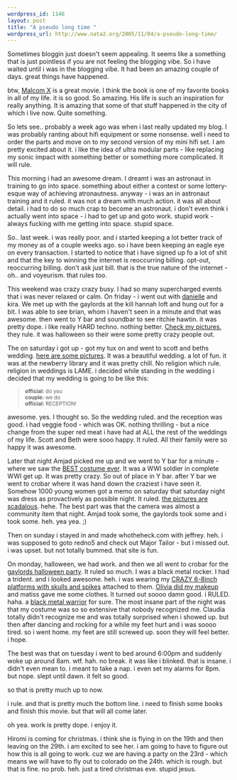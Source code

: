 ```yaml
--- 
wordpress_id: 1146
layout: post
title: "A pseudo long time "
wordpress_url: http://www.nata2.org/2005/11/04/a-pseudo-long-time/
---
```

Sometimes bloggin just doesn't seem appealing. It seems like a something that is just pointless if you are not feeling the blogging vibe. So i have waited until i was in the blogging vibe. It had been an amazing couple of days. great things have happened. 

btw, <a href="http://imdb.com/title/tt0104797/">Malcom X</a> is a great movie. I think the book is one of my favorite books in all of my life. it is so good. So amazing. His life is such an inspiration for really anything. It is amazing that some of that stuff happened in the city of which i live now. Quite something. 

So lets see.. probably a week ago was when i last really updated my blog. I was probably ranting about hifi equipment or some nonsense. well i need to order the parts and move on to my second version of my mini hifi set. I am pretty excited about it. i like the idea of ultra modular parts - like replacing my sonic impact with something better or something more complicated. It will rule. 

This morning i had an awesome dream. I dreamt i was an astronaut in training to go into space. something about either a contest or some lottery-esque way of achieving atronautness. anyway - i was an in astronaut training and it ruled. it was not a dream with much action. it was all about detail. i had to do so much crap to become an astronaut. i don't even think i actually went into space - i had to get up and goto work. stupid work - always fucking with me getting into space. stupid space. 

So.. last week. i was really poor. and i started keeping a lot better track of my money as of a couple weeks ago. so i have been keeping an eagle eye on every transaction. I started to notice that i have signed up fo a lot of shit and that the key to winning the internet is reoccurring billing. opt-out, reoccurring billing. don't ask just bill. that is the true nature of the internet - oh.. and voyeurism. that rules too. 

This weekend was crazy crazy busy. I had so many supercharged events that i was never relaxed or calm. On friday - i went out with <a href="http://danielleclock.org">danielle</a> and kira. We met up with the gaylords at the kill hannah loft and hung out for a bit. I was able to see brian, whom i haven't seen in a minute and that was awesome. then went to Y bar  and soundbar to see ritchie hawtin. it was pretty dope. i like really HARD techno. nothing better.  <a href="http://flickr.com/photos/natatwo/sets/1248900/">Check my pictures.</a> they rule. it was halloween so their were some pretty crazy people out. 

The on saturday i got up - got my tux on and went to scott and beths wedding. <a href="http://flickr.com/photos/natatwo/sets/1249110/">here are some pictures</a>. It was a beautiful wedding. a lot of fun. it was at the newberry library and it was pretty chill. No religion which rule. religion in weddings is LAME. i decided while standing in the wedding i decided that my wedding is going to be like this:
<blockquote>
<small>
<strong>official:</strong> do you<br />
<strong>couple:</strong> we do<br />
<strong>official:</strong> RECEPTION!<br />
</small>
</blockquote>

awesome. yes. I thought so. So the wedding ruled. and the reception was good. i had veggie food - which was OK. nothing thrilling - but a nice change from the super red meat i have had at ALL the rest of the weddings of my life. Scott and Beth were sooo happy. It ruled. All their family were so happy it was awesome. 

Later that night Amjad picked me up and we went to Y bar for a minute - where we saw the <a href="http://flickr.com/photos/natatwo/57707109/in/set-1251062/">BEST costume ever</a>. It was a WWI soldier in complete WWI get up. It was pretty crazy. So out of place in Y bar. after Y bar we went to crobar where it was hand down the craziest i have seen it. Somehow 1000 young women got a memo on saturday that saturday night was dress as provactively as possible night. It ruled. <a href="http://flickr.com/photos/natatwo/sets/1251062/">the pictures are scadalous</a>. hehe. The best part was that the camera was almost a community item that night. Amjad took some, the gaylords took some and i took some. heh. yea yea. ;) 

Then on sunday i stayed in and made whotheheck.com with jeffrey. heh. i was supposed to goto redno5 and check out Major Tailor - but i missed out. i was upset. but not totally bummed. that site is fun. 

On monday, halloween, we had work. and then we all went to crobar for the <a href="http://flickr.com/photos/natatwo/sets/1264716/">gaylords halloween party</a>. It ruled so much. I was a black metal rocker. I had a trident. and i looked awesome. heh. i was wearing my <a href="http://flickr.com/photos/natatwo/58454393/in/set-1264716/">CRAZY 6-8inch platforms with skulls and spikes</a> attached to them. <a href="http://flickr.com/photos/natatwo/58454952/in/set-1264716/">Olivia did my makeup</a> and matiss gave me some clothes. It turned out soooo damn good. i RULED. haha. a <a href="http://static.flickr.com/33/58461533_59aec0528e_s.jpg">black metal warrior</a> for sure. The most insane part of the night was that my costume was so so extensive that nobody recognized me. Claudia totally didn't recognize me and was totally surprised when i showed up. but then after dancing and rocking for a while my feet hurt and i was soooo tired. so i went home. my feet are still screwed up. soon they will feel better. i hope. 

The best was that on tuesday i went to bed around 6:00pm and suddenly woke up around 8am. wtf. hah. no break. it was like i blinked. that is insane. i didn't even mean to. i meant to take a nap. i even set my alarms for 8pm. but nope. slept until dawn. it felt so good. 

so that is pretty much up to now. 

i rule. and that is pretty much the bottom line. i need to finish some books and finish this movie. but that will all come later. 

oh yea. work is pretty dope. i enjoy it. 

Hiromi is coming for christmas. i think she is flying in on the 19th and then leaving on the 29th. i am excited to see her. i am going to have to figure out how this is all going to work. cuz we are having a party on the 23rd - which means we will have to fly out to colorado on the 24th. which is rough. but that is fine. no prob. heh. just a tired christmas eve. stupid jesus. 
